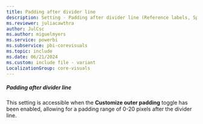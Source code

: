 ```yaml
---
title: Padding after divider line
description: Setting - Padding after divider line (Reference labels, Spacing, Padding after divider line)
ms.reviewer: juliacawthra
author: JulCsc
ms.author: miguelmyers
ms.service: powerbi
ms.subservice: pbi-corevisuals
ms.topic: include
ms.date: 06/21/2024
ms.custom: include file - variant
LocalizationGroup: core-visuals
---
```

##### Padding after divider line

This setting is accessible when the **Customize outer padding** toggle has been enabled, allowing for a padding range of 0-20 pixels after the divider line.
